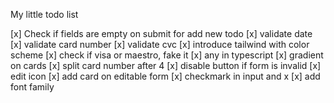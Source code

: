 My little todo list

[x] Check if fields are empty on submit for add new todo
[x] validate date
[x] validate card number
[x] validate cvc
[x] introduce tailwind with color scheme
[x] check if visa or maestro, fake it
[x] any in typescript
[x] gradient on cards
[x] split card number after 4
[x] disable button if form is invalid
[x] edit icon
[x] add card on editable form
[x] checkmark in input and x
[x] add font family
